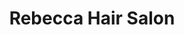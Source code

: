---
title: "Rebecca Hair Salon"
url: /mossel-bay-local-municipality/rebecca-hair-salon/
shop: Friseur
---